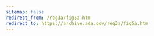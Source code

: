 ```yaml
---
sitemap: false 
redirect_from: /reg3a/fig5a.htm 
redirect_to: https://archive.ada.gov/reg3a/fig5a.htm 
---
```

